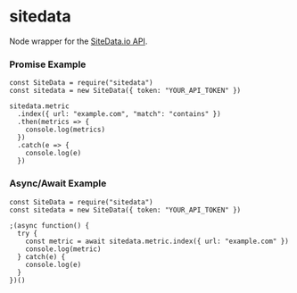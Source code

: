 # sitedata

Node wrapper for the [SiteData.io API](https://sitedata.io/docs/).

### Promise Example

```
const SiteData = require("sitedata")
const sitedata = new SiteData({ token: "YOUR_API_TOKEN" })

sitedata.metric
  .index({ url: "example.com", "match": "contains" })
  .then(metrics => {
    console.log(metrics)
  })
  .catch(e => {
    console.log(e)
  })
```

### Async/Await Example

```
const SiteData = require("sitedata")
const sitedata = new SiteData({ token: "YOUR_API_TOKEN" })

;(async function() {
  try {
    const metric = await sitedata.metric.index({ url: "example.com" })
    console.log(metric)
  } catch(e) {
    console.log(e)
  }
})()
```

